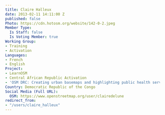 ```yaml
---
title: Claire Halleux
date: 2013-02-11 14:11:00 Z
published: false
Photo: https://cdn.hotosm.org/website/142-0-2.jpeg
Member Type:
  Is Staff: false
  Is Voting Member: true
Working Group:
- Training
- Activation
Languages:
- French
- English
Project:
- LearnOSM
- Central African Republic Activation
- 'OSM DRC: Creating urban basemaps and highlighting public health services'
Country: Democratic Republic of the Congo
Social Media (Full URL):
  OSM: https://www.openstreetmap.org/user/clairedelune
redirect_from:
- "/users/claire_halleux"
---
```


